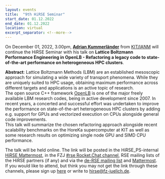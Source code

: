 ```yaml
---
layout: events
title:  "9th HiRSE Seminar"
start_date: 01.12.2022
end_date: 01.12.2022
location: virtual
excerpt_separator: <!--more-->
---
```


On December 01, 2022, 3.00pm, [**Adrian Kummerländer**](https://www.lbrg.kit.edu/~akummerlaender/) from [KIT/IANM](https://www.math.kit.edu/ianm/) will continue the HiRSE Seminar with his talk on **Lattice Boltzmann Performance Engineering in OpenLB - Refactoring a legacy code to state-of-the-art performance on heterogeneous HPC clusters**. 
<!--more-->

**Abstract**: 
Lattice Boltzmann Methods (LBM) are an established mesoscopic approach for simulating a wide variety of transport phenomena. While they are uniquely suited to HPC usage, obtaining maximum performance across different targets and applications is an active topic of research.  
The open source C++ framework [OpenLB](https://openlb.net) is one of the major freely available LBM research codes, being in active development since 2007.  In recent years, a concerted and successful effort was undertaken to improve the performance on state-of-the-art heterogeneous HPC clusters by adding e.g. support for GPUs and vectorized execution on CPUs alongside general code improvements.  
This talk will summarize the chosen refactoring approach alongside recent scalability benchmarks on the HoreKa supercomputer at KIT as well as some research results on optimizing single node GPU and SIMD CPU performance.

The talk will be held online. The link will be posted in the HiRSE_PS-internal [HiRSE Mattermost](https://mattermost.hzdr.de/hirse), in the FZJ [#rse Rocket.Chat channel](https://chat.fz-juelich.de/channel/rse), RSE mailing lists of the HiRSE partners (if any) and via the [de-RSE mailing list](https://de-rse.org/de/join.html) and [Mattermost](https://chat.gwdg.de/channel/derse). If you would like to attend, but think you may not get the link through these channels, please sign up [here](https://kit-lecture.zoom.us/meeting/register/u50scOGhpjooHdwn1--PDXslOabDWuUFg_u4) or write to [hirse@fz-juelich.de](mailto:hirse@fz-juelich.de).

